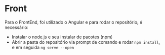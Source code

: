 # Front

Para o FrontEnd, foi utilizado o Angular e para rodar o repositório, é necessário:
- Instalar o node.js e seu instalar de pacotes (npm)
- Abrir a pasta do repositório via prompt de comando e rodar `npm install`, e em seguida `ng serve --open`
